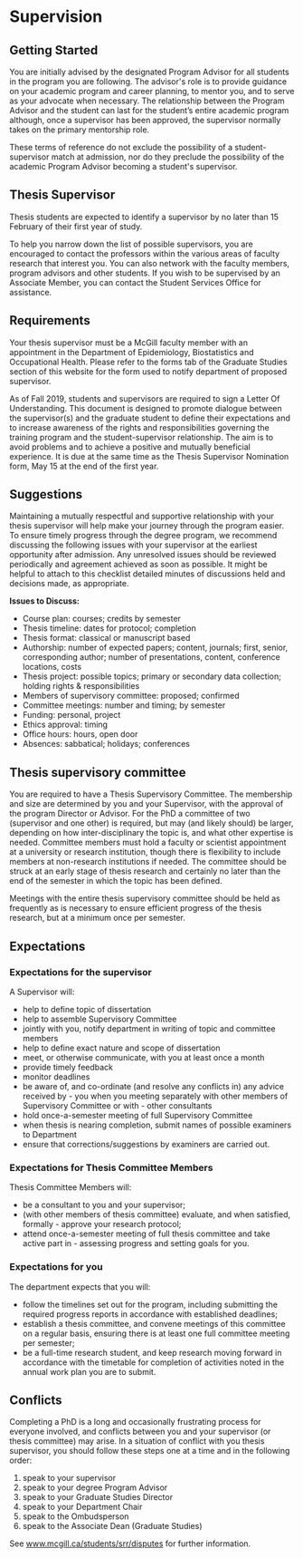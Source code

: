 # Supervision

## Getting Started
You are initially advised by the designated Program Advisor for all students in the program you are following. The advisor's role is to provide guidance on your academic program and career planning, to mentor you, and to serve as your advocate when necessary. The relationship between the Program Advisor and the student can last for the student’s entire academic program although, once a supervisor has been approved, the supervisor normally takes on the primary mentorship role.

These terms of reference do not exclude the possibility of a student-supervisor match at admission, nor do they preclude the possibility of the academic Program Advisor becoming a student's supervisor.

## Thesis Supervisor
Thesis students are expected to identify a supervisor by no later than 15 February of their first year of study.

To help you narrow down the list of possible supervisors, you are encouraged to contact the professors within the various areas of faculty research that interest you. You can also network with the faculty members, program advisors and other students. If you wish to be supervised by an Associate Member, you can contact the Student Services Office for assistance.

## Requirements

Your thesis supervisor must be a McGill faculty member with an appointment in the Department of Epidemiology, Biostatistics and Occupational Health. Please refer to the forms tab of the Graduate Studies section of this website for the form used to notify department of proposed supervisor.

As of Fall 2019, students and supervisors are required to sign a Letter Of Understanding. This document is designed to promote dialogue between the supervisor(s) and the graduate student to define their expectations and to increase awareness of the rights and responsibilities governing the training program and the student-supervisor relationship. The aim is to avoid problems and to achieve a positive and mutually beneficial experience. It is due at the same time as the Thesis Supervisor Nomination form, May 15 at the end of the first year.

## Suggestions

Maintaining a mutually respectful and supportive relationship with your thesis supervisor will help make your journey through the program easier. To ensure timely progress through the degree program, we recommend discussing the following issues with your supervisor at the earliest opportunity after admission. Any unresolved issues should be reviewed periodically and agreement achieved as soon as possible. It might be helpful to attach to this checklist detailed minutes of discussions held and decisions made, as appropriate.  

**Issues to Discuss:**  

- Course plan: courses; credits by semester  
- Thesis timeline: dates for protocol; completion
- Thesis format: classical or manuscript based
- Authorship: number of expected papers; content, journals; first, senior, corresponding author; number of presentations, content, conference locations, costs
- Thesis project: possible topics; primary or secondary data collection; holding rights & responsibilities
- Members of supervisory committee: proposed; confirmed
- Committee meetings: number and timing; by semester
- Funding: personal, project
- Ethics approval: timing
- Office hours: hours, open door
- Absences: sabbatical; holidays; conferences


## Thesis supervisory committee
You are required to have a Thesis Supervisory Committee. The membership and size are determined by you and your Supervisor, with the approval of the program Director or Advisor. For the PhD a committee of two (supervisor and one other) is required, but may (and likely should) be larger, depending on how inter-disciplinary the topic is, and what other expertise is needed. Committee members must hold a faculty or scientist appointment at a university or research institution, though there is flexibility to include members at non-research institutions if needed. The committee should be struck at an early stage of thesis research and certainly no later than the end of the semester in which the topic has been defined.

Meetings with the entire thesis supervisory committee should be held as frequently as is necessary to ensure efficient progress of the thesis research, but at a minimum once per semester.

## Expectations

### Expectations for the supervisor
A Supervisor will:  

- help to define topic of dissertation
- help to assemble Supervisory Committee
- jointly with you, notify department in writing of topic and committee members
- help to define exact nature and scope of dissertation
- meet, or otherwise communicate, with you at least once a month
- provide timely feedback
- monitor deadlines
- be aware of, and co-ordinate (and resolve any conflicts in) any advice received by - you when you meeting separately with other members of Supervisory Committee or with - other consultants
- hold once-a-semester meeting of full Supervisory Committee
- when thesis is nearing completion, submit names of possible examiners to Department
- ensure that corrections/suggestions by examiners are carried out.

### Expectations for Thesis Committee Members
Thesis Committee Members will:

- be a consultant to you and your supervisor;
- (with other members of thesis committee) evaluate, and when satisfied, formally - approve your research protocol;
- attend once-a-semester meeting of full thesis committee and take active part in - assessing progress and setting goals for you.

### Expectations for you
The department expects that you will:

- follow the timelines set out for the program, including submitting the required progress reports in accordance with established deadlines;
- establish a thesis committee, and convene meetings of this committee on a regular basis, ensuring there is at least one full committee meeting per semester;
- be a full-time research student, and keep research moving forward in accordance with the timetable for completion of activities noted in the annual work plan you are to submit.

## Conflicts
Completing a PhD is a long and occasionally frustrating process for everyone involved, and conflicts between you and your supervisor (or thesis committee) may arise. In a situation of conflict with you thesis supervisor, you should follow these steps one at a time and in the following order:

1. speak to your supervisor
2. speak to your degree Program Advisor
3. speak to your Graduate Studies Director
4. speak to your Department Chair
5. speak to the Ombudsperson
6. speak to the Associate Dean (Graduate Studies)

See www.mcgill.ca/students/srr/disputes for further information.
